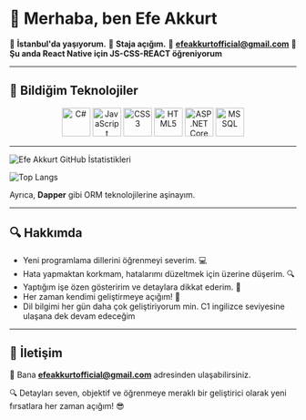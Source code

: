 # 👋 Merhaba, ben Efe Akkurt

🔹 **İstanbul'da yaşıyorum.**
🔹 **Staja açığım.**
🔹 **[efeakkurtofficial@gmail.com](mailto:efeakkurtofficial@gmail.com)**
🔹 **Şu anda React Native için JS-CSS-REACT öğreniyorum**

---

## 🚀 Bildiğim Teknolojiler

<div align="center">
  <img src="https://cdn.jsdelivr.net/gh/devicons/devicon/icons/csharp/csharp-original.svg" title="C#" width="50" height="50"/>
  <img src="https://cdn.jsdelivr.net/gh/devicons/devicon/icons/javascript/javascript-original.svg" title="JavaScript" width="50" height="50"/>
  <img src="https://cdn.jsdelivr.net/gh/devicons/devicon/icons/css3/css3-original.svg" title="CSS3" width="50" height="50"/>
  <img src="https://cdn.jsdelivr.net/gh/devicons/devicon/icons/html5/html5-original.svg" title="HTML5" width="50" height="50"/>
  <img src="https://cdn.jsdelivr.net/gh/devicons/devicon/icons/dotnetcore/dotnetcore-original.svg" title="ASP.NET Core MVC" width="50" height="50"/>
  <img src="https://cdn.jsdelivr.net/gh/devicons/devicon/icons/microsoftsqlserver/microsoftsqlserver-plain.svg" title="MSSQL" width="50" height="50"/>
</div>

-----

![Efe Akkurt GitHub İstatistikleri](https://github-readme-stats.vercel.app/api?username=EfeAkkurt&show_icons=true&theme=dark&count_private=true)  

![Top Langs](https://github-readme-stats.vercel.app/api/top-langs/?username=EfeAkkurt&theme=dark&layout=compact) 

Ayrıca, **Dapper** gibi ORM teknolojilerine aşinayım.

-----

## 🔍 Hakkımda

- Yeni programlama dillerini öğrenmeyi severim. 💻
- Hata yapmaktan korkmam, hatalarımı düzeltmek için üzerine düşerim. 🔍
- Yaptığım işe özen gösteririm ve detaylara dikkat ederim. 🎯
- Her zaman kendimi geliştirmeye açığım! 🚀
- Dil bilgimi her gün daha çok geliştiriyorum min. C1 ingilizce seviyesine ulaşana dek devam edeceğim
-----

## 📩 İletişim

📧 Bana **efeakkurtofficial@gmail.com** adresinden ulaşabilirsiniz.

🔍 Detayları seven, objektif ve öğrenmeye meraklı bir geliştirici olarak yeni fırsatlara her zaman açığım! 😎

